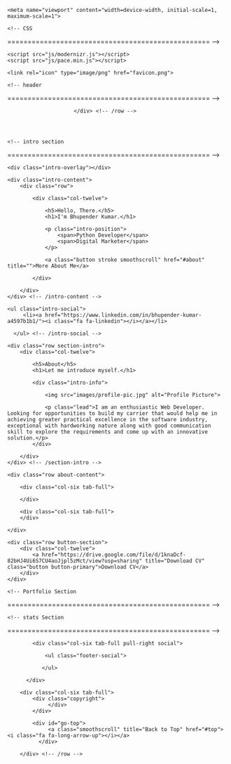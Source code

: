 <html>
<head>

   <!--- basic page needs
   ================================================== -->
   <meta charset="utf-8">
	<title>Bhupender Kumar</title>
	<meta name="description" content="">  
	<meta name="author" content="">

   <!-- mobile specific metas
   ================================================== -->
	<meta name="viewport" content="width=device-width, initial-scale=1, maximum-scale=1">

 	<!-- CSS
   ================================================== -->
   <link rel="stylesheet" href="css/base.css">  
   <link rel="stylesheet" href="css/main.css">
   <link rel="stylesheet" href="css/vendor.css">     

   <!-- script
   ================================================== -->   
	<script src="js/modernizr.js"></script>
	<script src="js/pace.min.js"></script>

   <!-- favicons
	================================================== -->
	<link rel="icon" type="image/png" href="favicon.png">

</head>

<body id="top" onload="zoom()">

	<!-- header 
   ================================================== -->
   <header>   	
   	<div class="row">

   		
   	</div> <!-- /row --> 		
   </header> <!-- /header -->

	<!-- intro section
   ================================================== -->
   <section id="intro">   

   	<div class="intro-overlay"></div>	

   	<div class="intro-content">
   		<div class="row">

   			<div class="col-twelve">

	   			<h5>Hello, There.</h5>
	   			<h1>I'm Bhupender Kumar.</h1>

	   			<p class="intro-position">
	   				<span>Python Developer</span>
	   				<span>Digital Marketer</span> 
	   			</p>

	   			<a class="button stroke smoothscroll" href="#about" title="">More About Me</a>

	   		</div>  
   			
   		</div>   		 		
   	</div> <!-- /intro-content --> 

   	<ul class="intro-social">        
         <li><a href="https://www.linkedin.com/in/bhupender-kumar-a4597b1b1/"><i class="fa fa-linkedin"></i></a></li>
        
      </ul> <!-- /intro-social -->      	

   </section> <!-- /intro -->


   <!-- about section
   ================================================== -->
   <section id="about">  

   	<div class="row section-intro">
   		<div class="col-twelve">

   			<h5>About</h5>
   			<h1>Let me introduce myself.</h1>

   			<div class="intro-info">

   				<img src="images/profile-pic.jpg" alt="Profile Picture">

   				<p class="lead">I am an enthusiastic Web Developer. Looking for opportunities to build my carrier that would help me in achieving greater practical excellence in the software industry, exceptional with hardworking nature along with good communication skill to explore the requirements and come up with an innovative solution.</p>
   			</div>   			

   		</div>   		
   	</div> <!-- /section-intro -->

   	<div class="row about-content">

   		<div class="col-six tab-full">

   		</div>

   		<div class="col-six tab-full">
   		</div>

   	</div>

   	<div class="row button-section">
   		<div class="col-twelve">
   			<a href="https://drive.google.com/file/d/1knaDcf-82bHJ4Ui6S7CU4aoJjpl5zMct/view?usp=sharing" title="Download CV" class="button button-primary">Download CV</a>
   		</div>   		
   	</div>

   </section> <!-- /process-->    


	<!-- Portfolio Section
   ================================================== -->



	<!-- stats Section
   ================================================== -->



   <!-- footer
   ================================================== -->

   <footer>
     	<div class="row">

     		<div class="col-six tab-full pull-right social">

     			<ul class="footer-social">        
			 
			   </ul> 
	      		
	      </div>

      	<div class="col-six tab-full">
	      	<div class="copyright">         	
		         </div>		                  
	      	</div>

	      	<div id="go-top">
		         <a class="smoothscroll" title="Back to Top" href="#top"><i class="fa fa-long-arrow-up"></i></a>
		      </div>

      	</div> <!-- /row -->     	
   </footer>  


   <!-- Java Script
   ================================================== --> 
   <script src="js/jquery-2.1.3.min.js"></script>
   <script src="js/plugins.js"></script>
   <script src="js/main.js"></script>
   <script type="text/javascript">
   function zoom() {
            document.body.style.zoom = "100%"}

</script>

</body>
</html>
